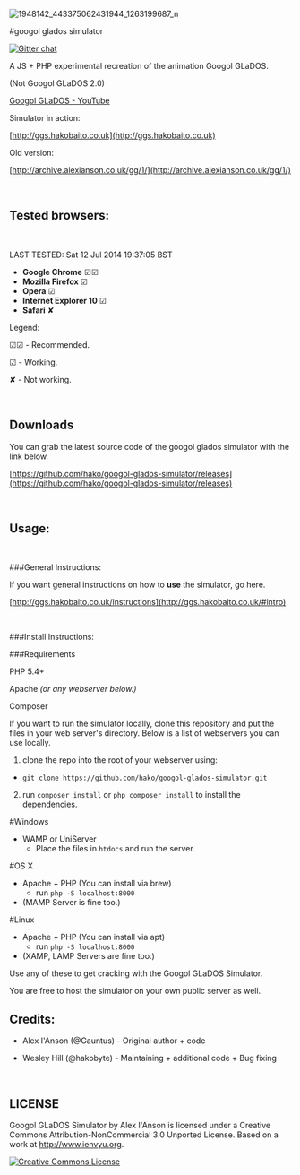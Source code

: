 ![1948142_443375062431944_1263199687_n](https://cloud.githubusercontent.com/assets/2040416/3561932/b0586d94-09d8-11e4-919c-3ab821165d4e.png)

#googol glados simulator

[![Gitter chat](https://badges.gitter.im/hako/googol-glados-simulator.png)](https://gitter.im/hako/googol-glados-simulator)

A JS + PHP experimental recreation of the animation Googol GLaDOS.

(Not Googol GLaDOS 2.0)

[Googol GLaDOS - YouTube](http://www.youtube.com/watch?v=sDhc4mKtMkU)

Simulator in action:

[http://ggs.hakobaito.co.uk](http://ggs.hakobaito.co.uk)

Old version:

[http://archive.alexianson.co.uk/gg/1/](http://archive.alexianson.co.uk/gg/1/)

<br>


Tested browsers:
-
<br>

  LAST TESTED: Sat 12 Jul 2014 19:37:05 BST

 + **Google Chrome** ☑☑
 + **Mozilla Firefox** ☑
 + **Opera** ☑
 + **Internet Explorer 10** ☑
 + **Safari** ✘  

Legend:


☑☑ - Recommended.

☑ - Working.

✘ - Not working.
 
<br>


Downloads
-

You can grab the latest source code of the googol glados simulator with the link below.

[https://github.com/hako/googol-glados-simulator/releases](https://github.com/hako/googol-glados-simulator/releases)

<br>


Usage:
-

<br>

###General Instructions:

If you want general instructions on how to **use** the simulator, go here.

[http://ggs.hakobaito.co.uk/instructions](http://ggs.hakobaito.co.uk/#intro)

<br>

###Install Instructions:

###Requirements

PHP 5.4+

Apache _(or any webserver below.)_

Composer

If you want to run the simulator locally, clone this repository and put the files in your web server's directory. Below is a list of webservers you can use locally.

1. clone the repo into the root of your webserver using: 
 + `git clone https://github.com/hako/googol-glados-simulator.git`

2. run `composer install` or `php composer install` to install the dependencies.

#Windows 
+ WAMP or UniServer
	+ Place the files in `htdocs` and run the server.

#OS X

+ Apache + PHP (You can install via brew)
	+ run `php -S localhost:8000`
+ (MAMP Server is fine too.)


#Linux

+ Apache + PHP (You can install via apt)
	+ run `php -S localhost:8000`
+ (XAMP, LAMP Servers are fine too.)
	
Use any of these to get cracking with the Googol GLaDOS Simulator.

You are free to host the simulator on your own public server as well.


Credits:
-

+ Alex I'Anson (@Gauntus) - Original author + code

+ Wesley Hill (@hakobyte) - Maintaining + additional code + Bug fixing

<br>


LICENSE
-

Googol GLaDOS Simulator by Alex I'Anson is licensed under a Creative Commons Attribution-NonCommercial 3.0 Unported License.
Based on a work at http://www.ienvyu.org.

<a rel="license" href="http://creativecommons.org/licenses/by-nc/3.0/"><img alt="Creative Commons License" style="border-width:0" src="http://i.creativecommons.org/l/by-nc/3.0/80x15.png" /></a>
